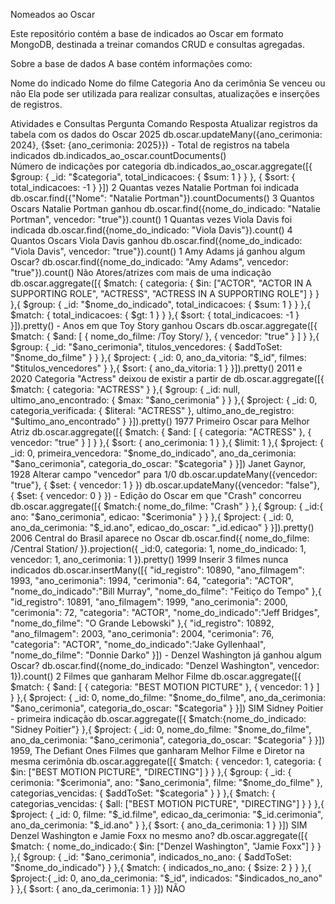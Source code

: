 Nomeados ao Oscar

Este repositório contém a base de indicados ao Oscar em formato MongoDB, destinada a treinar comandos CRUD e consultas agregadas.

Sobre a base de dados
A base contém informações como:

Nome do indicado
Nome do filme
Categoria
Ano da cerimônia
Se venceu ou não
Ela pode ser utilizada para realizar consultas, atualizações e inserções de registros.



Atividades e Consultas
Pergunta	Comando	Resposta
Atualizar registros da tabela com os dados do Oscar 2025	db.oscar.updateMany({ano_cerimonia: 2024}, {$set: {ano_cerimonia: 2025}})	-
Total de registros na tabela indicados	db.indicados_ao_oscar.countDocuments()	
Número de indicações por categoria	db.indicados_ao_oscar.aggregate([{ $group: { _id: "$categoria", total_indicacoes: { $sum: 1 } } }, { $sort: { total_indicacoes: -1 } }])	2
Quantas vezes Natalie Portman foi indicada	db.oscar.find({"Nome": "Natalie Portman"}).countDocuments()	3
Quantos Oscars Natalie Portman ganhou	db.oscar.find({nome_do_indicado: "Natalie Portman", vencedor: "true"}).count()	1
Quantas vezes Viola Davis foi indicada	db.oscar.find({nome_do_indicado: "Viola Davis"}).count()	4
Quantos Oscars Viola Davis ganhou	db.oscar.find({nome_do_indicado: "Viola Davis", vencedor: "true"}).count()	1
Amy Adams já ganhou algum Oscar?	db.oscar.find({nome_do_indicado: "Amy Adams", vencedor: "true"}).count()	Não
Atores/atrizes com mais de uma indicação	db.oscar.aggregate([{ $match: { categoria: { $in: ["ACTOR", "ACTOR IN A SUPPORTING ROLE", "ACTRESS", "ACTRESS IN A SUPPORTING ROLE"] } } },{ $group: { _id: "$nome_do_indicado", total_indicacoes: { $sum: 1 } } },{ $match: { total_indicacoes: { $gt: 1 } } },{ $sort: { total_indicacoes: -1 } }]).pretty()	-
Anos em que Toy Story ganhou Oscars	db.oscar.aggregate([{ $match: { $and: [ { nome_do_filme: /Toy Story/ }, { vencedor: "true" } ] } },{ $group: { _id: "$ano_cerimonia", titulos_vencedores: { $addToSet: "$nome_do_filme" } } },{ $project: { _id: 0, ano_da_vitoria: "$_id", filmes: "$titulos_vencedores" } },{ $sort: { ano_da_vitoria: 1 } }]).pretty()	2011 e 2020
Categoria "Actress" deixou de existir a partir de	db.oscar.aggregate([{ $match: { categoria: "ACTRESS" } },{ $group: { _id: null, ultimo_ano_encontrado: { $max: "$ano_cerimonia" } } },{ $project: { _id: 0, categoria_verificada: { $literal: "ACTRESS" }, ultimo_ano_de_registro: "$ultimo_ano_encontrado" } }]).pretty()	1977
Primeiro Oscar para Melhor Atriz	db.oscar.aggregate([{ $match: { $and: [ { categoria: "ACTRESS" }, { vencedor: "true" } ] } },{ $sort: { ano_cerimonia: 1 } },{ $limit: 1 },{ $project: { _id: 0, primeira_vencedora: "$nome_do_indicado", ano_da_cerimonia: "$ano_cerimonia", categoria_do_oscar: "$categoria" } }])	Janet Gaynor, 1928
Alterar campo "vencedor" para 1/0	db.oscar.updateMany({vencedor: "true"}, { $set: { vencedor: 1 } }) db.oscar.updateMany({vencedor: "false"}, { $set: { vencedor: 0 } })	-
Edição do Oscar em que "Crash" concorreu	db.oscar.aggregate([{ $match:{ nome_do_filme: "Crash" } },{ $group: { _id:{ ano: "$ano_cerimonia", edicao: "$cerimonia" } } },{ $project: { _id: 0, ano_da_cerimonia: "$_id.ano", edicao_do_oscar: "_id.edicao" } }]).pretty()	2006
Central do Brasil aparece no Oscar	db.oscar.find({ nome_do_filme: /Central Station/ }).projection({ _id:0, categoria: 1, nome_do_indicado: 1, vencedor: 1, ano_cerimonia: 1 }).pretty()	1999
Inserir 3 filmes nunca indicados	db.oscar.insertMany([{ "id_registro": 10890, "ano_filmagem": 1993, "ano_cerimonia": 1994, "cerimonia": 64, "categoria": "ACTOR", "nome_do_indicado":"Bill Murray", "nome_do_filme": "Feitiço do Tempo" },{ "id_registro": 10891, "ano_filmagem": 1999, "ano_cerimonia": 2000, "cerimonia": 72, "categoria": "ACTOR", "nome_do_indicado":"Jeff Bridges", "nome_do_filme": "O Grande Lebowski" },{ "id_registro": 10892, "ano_filmagem": 2003, "ano_cerimonia": 2004, "cerimonia": 76, "categoria": "ACTOR", "nome_do_indicado":"Jake Gyllenhaal", "nome_do_filme": "Donnie Darko" }])	-
Denzel Washington já ganhou algum Oscar?	db.oscar.find({nome_do_indicado: "Denzel Washington", vencedor: 1}).count()	2
Filmes que ganharam Melhor Filme	db.oscar.aggregate([{ $match: { $and: [ { categoria: "BEST MOTION PICTURE" }, { vencedor: 1 } ] } },{ $project: { _id: 0, nome_do_filme: "$nome_do_filme", ano_da_cerimonia: "$ano_cerimonia", categoria_do_oscar: "$categoria" } }])	SIM
Sidney Poitier - primeira indicação	db.oscar.aggregate([{ $match:{nome_do_indicado: "Sidney Poitier"} },{ $project: { _id: 0, nome_do_filme: "$nome_do_filme", ano_da_cerimonia: "$ano_cerimonia", categoria_do_oscar: "$categoria" } }])	1959, The Defiant Ones
Filmes que ganharam Melhor Filme e Diretor na mesma cerimônia	db.oscar.aggregate([{ $match: { vencedor: 1, categoria: { $in: ["BEST MOTION PICTURE", "DIRECTING"] } } },{ $group: { _id: { cerimonia: "$cerimonia", ano: "$ano_cerimonia", filme: "$nome_do_filme" }, categorias_vencidas: { $addToSet: "$categoria" } } },{ $match: { categorias_vencidas: { $all: ["BEST MOTION PICTURE", "DIRECTING"] } } },{ $project: { _id: 0, filme: "$_id.filme", edicao_da_cerimonia: "$_id.cerimonia", ano_da_cerimonia: "$_id.ano" } },{ $sort: { ano_da_cerimonia: 1 } }])	SIM
Denzel Washington e Jamie Foxx no mesmo ano?	db.oscar.aggregate([{ $match: { nome_do_indicado:{ $in: ["Denzel Washington", "Jamie Foxx"] } } },{ $group: { _id: "$ano_cerimonia", indicados_no_ano: { $addToSet: "$nome_do_indicado"} } },{ $match: { indicados_no_ano: { $size: 2 } } },{ $project:{ _id: 0, ano_da_cerimonia: "$_id", indicados: "$indicados_no_ano" } },{ $sort: { ano_da_cerimonia: 1 } }])	NÃO
